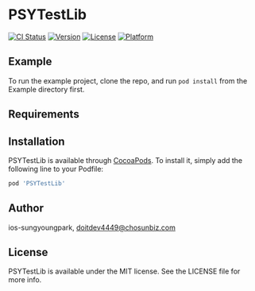# PSYTestLib

[![CI Status](https://img.shields.io/travis/ios-sungyoungpark/PSYTestLib.svg?style=flat)](https://travis-ci.org/ios-sungyoungpark/PSYTestLib)
[![Version](https://img.shields.io/cocoapods/v/PSYTestLib.svg?style=flat)](https://cocoapods.org/pods/PSYTestLib)
[![License](https://img.shields.io/cocoapods/l/PSYTestLib.svg?style=flat)](https://cocoapods.org/pods/PSYTestLib)
[![Platform](https://img.shields.io/cocoapods/p/PSYTestLib.svg?style=flat)](https://cocoapods.org/pods/PSYTestLib)

## Example

To run the example project, clone the repo, and run `pod install` from the Example directory first.

## Requirements

## Installation

PSYTestLib is available through [CocoaPods](https://cocoapods.org). To install
it, simply add the following line to your Podfile:

```ruby
pod 'PSYTestLib'
```

## Author

ios-sungyoungpark, doitdev4449@chosunbiz.com

## License

PSYTestLib is available under the MIT license. See the LICENSE file for more info.
